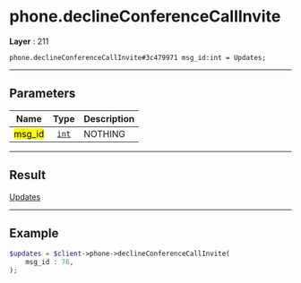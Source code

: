 # phone.declineConferenceCallInvite

**Layer** : 211

```tl
phone.declineConferenceCallInvite#3c479971 msg_id:int = Updates;
```

---

## Parameters

| Name | Type | Description |
| :---: | :---: | :--- |
| <mark>msg_id</mark> | [`int`](type/int) | NOTHING |

---

## Result

[Updates](type/Updates)

---

## Example

```php
$updates = $client->phone->declineConferenceCallInvite(
	msg_id : 76,
);
```